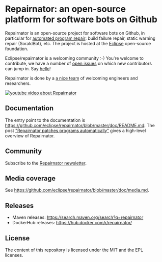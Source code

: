 
# Repairnator: an open-source platform for software bots on Github

Repairnator is an open-source project for software bots on Github, in particular for [automated program repair](https://en.wikipedia.org/wiki/Automatic_bug_fixing): build failure repair, static warning repair (SoraldBot), etc. The project is hosted at the [Eclipse](https://www.eclipse.org/) open-source foundation.

Eclipse/repairnator is a welcoming community :-) You're welcome to contribute, we have a number of [open issues](https://github.com/eclipse/repairnator/issues) on which new contributors can jump in. Say [hello](https://github.com/eclipse/repairnator/issues/798)!

Repairnator is done by a [a nice team](https://github.com/eclipse/repairnator/contributors) of welcoming engineers and researchers. 

[![youtube video about Repairnator](https://user-images.githubusercontent.com/803666/92466891-4ca33280-f1c0-11ea-89b1-bb7d43d93d03.png)](https://www.youtube.com/watch?v=sHkogNGyBSs)

## Documentation

The entry point to the documentation is <https://github.com/eclipse/repairnator/blob/master/doc/README.md>. The post ["Repairnator patches programs automatically"](https://ubiquity.acm.org/article.cfm?id=3349589) gives a high-level overview of Repairnator.

## Community

Subscribe to the [Repairnator newsletter](mailto:repairnator.subscribe@4open.science).

## Media coverage

See <https://github.com/eclipse/repairnator/blob/master/doc/media.md>.

## Releases

* Maven releases: https://search.maven.org/search?q=repairnator
* DockerHub releases: https://hub.docker.com/r/repairnator/

## License

The content of this repository is licensed under the MIT and the EPL licenses.

